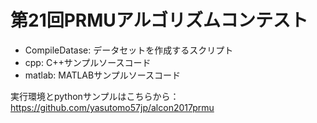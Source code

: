 # 第21回PRMUアルゴリズムコンテスト

* CompileDatase: データセットを作成するスクリプト
* cpp: C++サンプルソースコード
* matlab: MATLABサンプルソースコード


実行環境とpythonサンプルはこちらから：  
https://github.com/yasutomo57jp/alcon2017prmu

